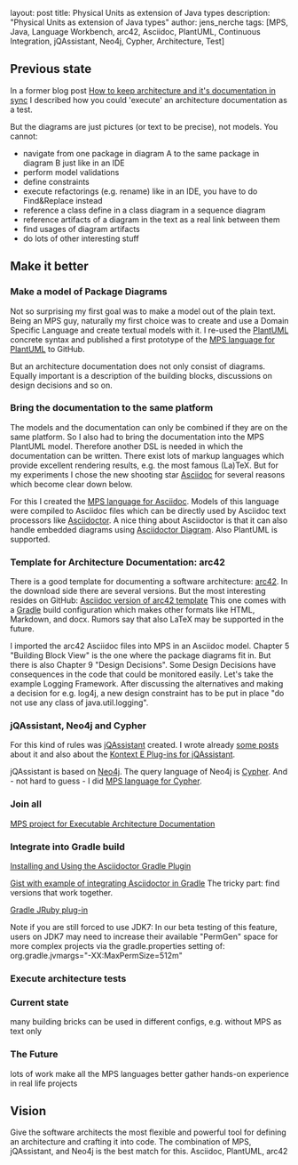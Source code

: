 layout: post
title: Physical Units as extension of Java types
description: "Physical Units as extension of Java types"
author: jens_nerche
tags: [MPS, Java, Language Workbench, arc42, Asciidoc, PlantUML, Continuous Integration, jQAssistant, Neo4j, Cypher, Architecture, Test]


## Previous state
In a former blog post
[How to keep architecture and it's documentation in sync](http://techblog.kontext-e.de/keeping-architecture-and-doc-in-sync/)
I described how you could 'execute' an architecture documentation as a test.

But the diagrams are just pictures (or text to be precise), not models. You cannot:
* navigate from one package in diagram A to the same package in diagram B just like in an IDE
* perform model validations
* define constraints
* execute refactorings (e.g. rename) like in an IDE, you have to do Find&Replace instead
* reference a class define in a class diagram in a sequence diagram
* reference artifacts of a diagram in the text as a real link between them
* find usages of diagram artifacts
* do lots of other interesting stuff

## Make it better

### Make a model of Package Diagrams
Not so surprising my first goal was to make a model out of the plain text. Being an MPS guy,
naturally my first choice was to create and use a Domain Specific Language and create textual models with it.
I re-used the [PlantUML](http://plantuml.com/) concrete syntax and published a first prototype of the
[MPS language for PlantUML](https://github.com/kontext-e/mps-plantuml) to GitHub.

But an architecture documentation does not only consist of diagrams. Equally important is a description
of the building blocks, discussions on design decisions and so on. 

### Bring the documentation to the same platform
The models and the documentation can only be combined if they are on the same platform. So I also had to bring
the documentation into the MPS PlantUML model. Therefore another DSL is needed in which the documentation can
be written. There exist lots of markup languages which provide excellent rendering results, e.g. the most famous (La)TeX.
But for my experiments I chose the new shooting star [Asciidoc](http://asciidoc.org/) for several reasons which 
become clear down below.

For this I created the [MPS language for Asciidoc](https://github.com/kontext-e/mps-asciidoc). Models of this
language were compiled to Asciidoc files which can be directly used by Asciidoc text processors like
[Asciidoctor](http://asciidoctor.org). A nice thing about Asciidoctor is that it can also handle embedded
diagrams using [Asciidoctor Diagram](http://asciidoctor.org/docs/asciidoctor-diagram/). Also PlantUML is supported.

### Template for Architecture Documentation: arc42
There is a good template for documenting a software architecture:
[arc42](http://confluence.arc42.org/display/LANDINGZON/landing+zone). 
In the download side there are several versions. But the most interesting resides on GitHub:
[Asciidoc version of arc42 template](https://github.com/arc42/arc42-template)
This one comes with a [Gradle](http://gradle.org) build configuration which makes other formats
like HTML, Markdown, and docx. Rumors say that also LaTeX may be supported in the future.

I imported the arc42 Asciidoc files into MPS in an Asciidoc model. Chapter 5 "Building Block View" is the one
where the package diagrams fit in. But there is also Chapter 9 "Design Decisions". Some Design Decisions
have consequences in the code that could be monitored easily. Let's take the example Logging Framework. After
discussing the alternatives and making a decision for e.g. log4j, a new design constraint has to be put in place
"do not use any class of java.util.logging".

### jQAssistant, Neo4j and Cypher
For this kind of rules was [jQAssistant](http://jqassistant.org) created. I wrote already 
[some posts](http://techblog.kontext-e.de/tags/#jQAssistant) about
it and also about the [Kontext E Plug-ins for jQAssistant](https://github.com/kontext-e/jqassistant-plugins).

jQAssistant is based on [Neo4j](http://neo4j.com/). The query language of Neo4j is [Cypher](http://neo4j.com/docs/stable/cypher-query-lang.html).
And - not hard to guess - I did [MPS language for Cypher](https://github.com/jensnerche/mps-cypherquerylanguage).

### Join all
[MPS project for Executable Architecture Documentation](https://github.com/kontext-e/mps-ead)


### Integrate into Gradle build
[Installing and Using the Asciidoctor Gradle Plugin](http://asciidoctor.org/docs/asciidoctor-gradle-plugin/)

[Gist with example of integrating Asciidoctor in Gradle](https://gist.github.com/aalmiray/7369b977a68baca32e13)
The tricky part: find versions that work together.

[Gradle JRuby plug-in](http://jruby-gradle.org)

Note if you are still forced to use JDK7:
In our beta testing of this feature, users on JDK7 may need to increase their available "PermGen" space for more complex projects via the gradle.properties setting of: org.gradle.jvmargs="-XX:MaxPermSize=512m"

### Execute architecture tests



### Current state
many building bricks
can be used in different configs, e.g. without MPS as text only 

### The Future
lots of work
make all the MPS languages better
gather hands-on experience in real life projects


## Vision
Give the software architects the most flexible and powerful tool for defining an architecture and crafting it into code.
The combination of MPS, jQAssistant, and Neo4j is the best match for this. 
Asciidoc, PlantUML, arc42


